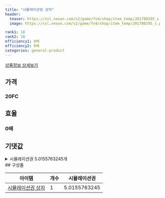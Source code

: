 ```yaml
---
title: "시뮬레이션권 상자"
header:
  teaser: https://ssl.nexon.com/s2/game/fo4/shop/item_temp/201700295_s.png
  image: https://ssl.nexon.com/s2/game/fo4/shop/item_temp/201700295_s.png

rank1: 18
rank2: 18
efficiency1: 0배
efficiency2: 0배
categories: general-product
---
```

[상품정보 상세보기](https://shop.fifaonline4.nexon.com/Shop/View?strPid=42892)


## 가격
### 20FC
## 효율
### 0배
## 기댓값
<details>
<summary>시뮬레이션권 5.0155763245개</summary>
<div markdown="1">
- 시뮬레이션권 5.0155763245개

</div>
</details>
## 구성품

|아이템|개수|시뮬레이션권|
|---|---|---|
|[시뮬레이션권 상자](/box/1794)|1|5.0155763245|
